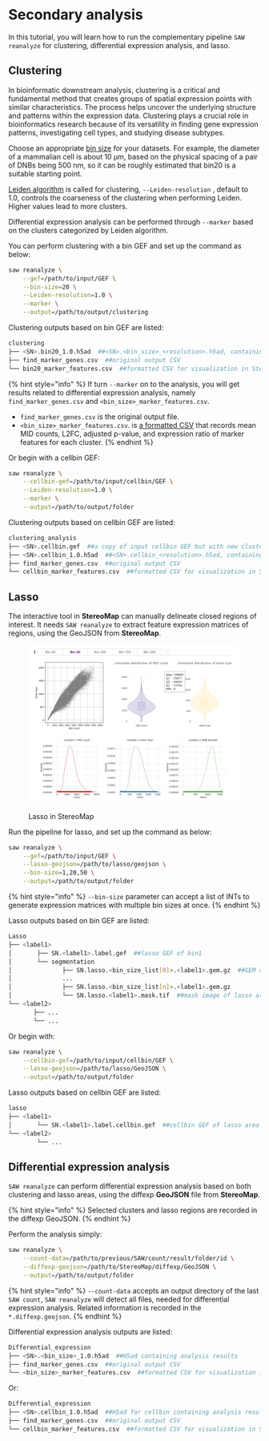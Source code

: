 # Secondary analysis

In this tutorial, you will learn how to run the complementary pipeline `SAW reanalyze` for clustering, differential expression analysis, and lasso.

## Clustering

In bioinformatic downstream analysis, clustering is a critical and fundamental method that creates groups of spatial expression points with similar characteristics. The process helps uncover the underlying structure and patterns within the expression data. Clustering plays a crucial role in bioinformatics research because of its versatility in finding gene expression patterns, investigating cell types, and studying disease subtypes.

Choose an appropriate [bin size](../getting-started/glossary.md#stomics-terminology) for your datasets. For example, the diameter of a mammalian cell is about 10 µm, based on the physical spacing of a pair of DNBs being 500 nm, so it can be roughly estimated that bin20 is a suitable starting point.&#x20;

[Leiden algorithm](../algorithms/gene-expression-algorithms.md#clustering) is called for clustering, `--Leiden-resolution` , default to 1.0, controls the coarseness of the clustering when performing Leiden. Higher values lead to more clusters.

Differential expression analysis can be performed through `--marker` based on the clusters categorized by Leiden algorithm.

You can perform clustering with a bin GEF and set up the command as below:

```sh
saw reanalyze \
    --gef=/path/to/input/GEF \
    --bin-size=20 \
    --Leiden-resolution=1.0 \
    --marker \
    --output=/path/to/output/clustering
```

Clustering outputs based on bin GEF are listed:

```sh
clustering
├── <SN>.bin20_1.0.h5ad  ##<SN>.<bin_size>_<resolution>.h5ad, containing analysis results
├── find_marker_genes.csv  ##original output CSV
└── bin20_marker_features.csv  ##formatted CSV for visualization in StereoMap
```

{% hint style="info" %}
If turn `--marker` on to the analysis, you will get results related to differential expression analysis, namely `find_marker_genes.csv` and `<bin_size>_marker_features.csv`.

* `find_marker_genes.csv` is the original output file.
* `<bin_size>_marker_features.csv`. is [a formatted CSV](../analysis/outputs/analysis.md#differential-expression) that records mean MID counts, L2FC, adjusted p-value, and expression ratio of marker features for each cluster.
{% endhint %}

Or begin with a cellbin GEF:

```sh
saw reanalyze \
    --cellbin-gef=/path/to/input/cellbin/GEF \
    --Leiden-resolution=1.0 \
    --marker \
    --output=/path/to/output/folder
```

Clustering outputs based on cellbin GEF are listed:

```sh
clustering_analysis
├── <SN>.cellbin.gef  ##a copy of input cellbin GEF but with new clustering information
├── <SN>.cellbin_1.0.h5ad  ##<SN>.cellbin_<resolution>.h5ad, containing analysis results
├── find_marker_genes.csv  ##original output CSV
└── cellbin_marker_features.csv  ##formatted CSV for visualization in StereoMap
```

## Lasso

The interactive tool in **StereoMap** can manually delineate closed regions of interest. It needs `SAW reanalyze` to extract feature expression matrices of regions, using the GeoJSON from **StereoMap**.

<figure><img src="../img/assets/image (68).png" alt="" width="563"><figcaption><p>Lasso in StereoMap</p></figcaption></figure>

Run the pipeline for lasso, and set up the command as below:

```sh
saw reanalyze \
    --gef=/path/to/input/GEF \
    --lasso-geojson=/path/to/lasso/geojson \
    --bin-size=1,20,50 \
    --output=/path/to/output/folder
```

{% hint style="info" %}
`--bin-size` parameter can accept a list of INTs to generate expression matrices with multiple bin sizes at once.
{% endhint %}

Lasso outputs based on bin GEF are listed:

```sh
Lasso
├── <label1>
│       ├── SN.<label1>.label.gef  ##lasso GEF of bin1
│       └── segmentation
│              ├── SN.lasso.<bin_size_list[0]>.<label1>.gem.gz  ##GEM of lasso area of different bin sizes
│              ...
│              ├── SN.lasso.<bin_size_list[n]>.<label1>.gem.gz
│              └── SN.lasso.<label1>.mask.tif  ##mask image of lasso area
└── <label2>
       ├── ...
       └── ...
```

Or begin with:

```sh
saw reanalyze \
    --cellbin-gef=/path/to/input/cellbin/GEF \
    --lasso-geojson=/path/to/lasso/GeoJSON \
    --output=/path/to/output/folder
```

Lasso outputs based on cellbin GEF are listed:

```sh
lasso
├── <label1>
│       └── SN.<label1>.label.cellbin.gef  ##cellbin GEF of lasso area
└── <label2>
        └── ...
```

## Differential expression analysis

`SAW reanalyze` can perform differential expression analysis based on both clustering and lasso areas, using the diffexp **GeoJSON** file from **StereoMap**.

{% hint style="info" %}
Selected clusters and lasso regions are recorded in the diffexp GeoJSON.
{% endhint %}

Perform the analysis simply:

```bash
saw reanalyze \
    --count-data=/path/to/previous/SAW/count/result/folder/id \
    --diffexp-geojson=/path/to/StereoMap/diffexp/GeoJSON \
    --output=/path/to/output/folder
```

{% hint style="info" %}
`--count-data` accepts an output directory of the last `SAW count`, `SAW reanalyze` will detect all files, needed for differential expression analysis. Related information is recorded in the `*.diffexp.geojson`.
{% endhint %}

Differential expression analysis outputs are listed:

```sh
Differential_expression
├── <SN>.<bin_size>_1.0.h5ad  ##H5ad containing analysis results
├── find_marker_genes.csv  ##original output CSV
└── <bin_size>_marker_features.csv  ##formatted CSV for visualization in StereoMap
```

Or:

```sh
Differential_expression
├── <SN>.cellbin_1.0.h5ad  ##H5ad for cellbin containing analysis results
├── find_marker_genes.csv  ##original output CSV
└── cellbin_marker_features.csv  ##formatted CSV for visualization in StereoMap
```
